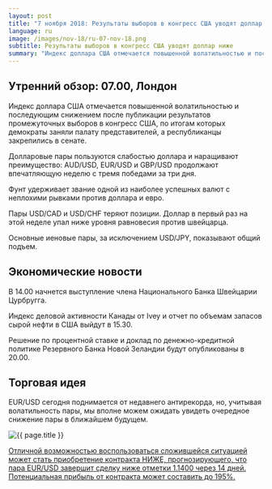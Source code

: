 ```yaml
---
layout: post
title: "7 ноября 2018: Результаты выборов в конгресс США уводят доллар ниже"
language: ru
image: /images/nov-18/ru-07-nov-18.png
subtitle: Результаты выборов в конгресс США уводят доллар ниже
summary: "Индекс доллара США отмечается повышенной волатильностью и последующим снижением после публикации результатов промежуточных выборов в конгресс США, по итогам которых демократы заняли палату представителей, а республиканцы закрепились в сенате"
---
```

## Утренний обзор: 07.00, Лондон
 
Индекс доллара США отмечается повышенной волатильностью и последующим снижением после публикации результатов промежуточных выборов в конгресс США, по итогам которых демократы заняли палату представителей, а республиканцы закрепились в сенате.

Долларовые пары пользуются слабостью доллара и наращивают преимущество: AUD/USD, EUR/USD и GBP/USD продолжают впечатляющую неделю с тремя победами за три дня.

Фунт удерживает звание одной из наиболее успешных валют с неплохими рывками против доллара и евро.

Пары USD/CAD и USD/CHF теряют позиции. Доллар в первый раз на этой неделе упал ниже уровня равновесия против швейцарца.

Основные иеновые пары, за исключением USD/JPY, показывают общий подъем.
 
## Экономические новости
 
В 14.00 начнется выступление члена Национального Банка Швейцарии Цурбругга.

Индекс деловой активности Канады от Ivey и отчет по объемам запасов сырой нефти в США выйдут в 15.30.

Решение по процентной ставке и доклад по денежно-кредитной политике Резервного Банка Новой Зеландии будут опубликованы в 20.00.
 
## Торговая идея
EUR/USD сегодня поднимается от недавнего антирекорда, но, учитывая волатильность пары, мы вполне можем ожидать увидеть очередное снижение пары в ближайшем будущем.

<img src="{{ site.url }}/images/nov-18/ru-07-nov-18.png" alt="{{ page.title }}"  title="{{ page.title }}">

<a href="%LINK%%?currency=USD&market=forex&underlying=frxEURUSD&formname=higherlower&duration_amount=14&duration_units=d&amount=10&amount_type=stake&expiry_type=duration&barrier=1.1400" target="_blank" rel="noopener noreferrer nofollow">Отличной возможностью воспользоваться сложившейся ситуацией может стать приобретение контракта НИЖЕ, прогнозирующего, что пара EUR/USD завершит сделку ниже отметки 1.1400 через 14 дней. Потенциальная прибыль от контракта может составить до 195%.</a>
